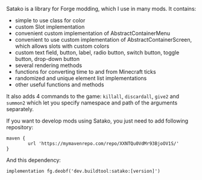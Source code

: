 Satako is a library for Forge modding, which I use in many mods. It contains:

+ simple to use class for color
+ custom Slot implementation
+ convenient custom implementation of AbstractContainerMenu
+ convenient to use custom implementation of AbstractContainerScreen, which allows slots with custom colors
+ custom text field, button, label, radio button, switch button, toggle button, drop-down button
+ several rendering methods
+ functions for converting time to and from Minecraft ticks
+ randomized and unique element list implementations
+ other useful functions and methods

It also adds 4 commands to the game: `killall`, `discardall`, `give2` and `summon2` which let you specify namespace and path of the
arguments separately.

If you want to develop mods using Satako, you just need
to add following repository:

```
maven {
        url 'https://mymavenrepo.com/repo/XXNTQu0VdMr93BjoOV1S/'
}
```

And this dependency:

```
implementation fg.deobf('dev.buildtool:satako:[version]')
```